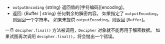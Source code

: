 <!-- YAML
added: v0.1.94
-->
* `outputEncoding` {string} 返回值的[字符编码][encoding]。
* 返回: {Buffer | string} 任何剩余的解密内容。 如果指定了 `outputEncoding`，则返回一个字符串。 如果未提供 `outputEncoding`，则返回 [`Buffer`]。

一旦 `decipher.final()` 方法被调用，`Decipher` 对象就不能再用于解密数据。
如果试图再次调用 `decipher.final()`，将会抛出一个错误。


